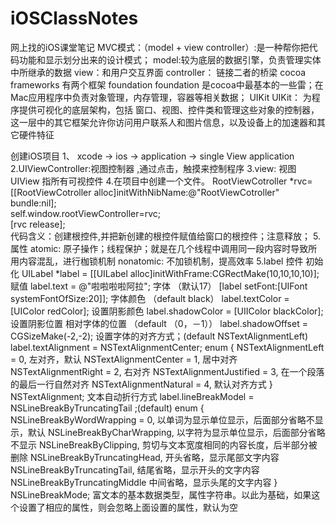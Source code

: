 # iOSClassNotes
网上找的iOS课堂笔记
MVC模式：（model + view controller）:是一种帮你把代码功能和显示划分出来的设计模式；
model:较为底层的数据引擎，负责管理实体中所继承的数据
view：和用户交互界面
controller： 链接二者的桥梁
cocoa  frameworks 有两个框架
foundation
foundation 是cocoa中最基本的一些雷；在Mac应用程序中负责对象管理，内存管理，容器等相关数据；
UIKit
UIKit： 为程序提供可视化的底层架构，包括 窗口、视图、控件类和管理这些对象的控制器，这一层中的其它框架允许你访问用户联系人和图片信息，以及设备上的加速器和其它硬件特征

创建iOS项目
1、 xcode -> ios -> application -> single View application
2.UIViewController:视图控制器 ,通过点击，触摸来控制程序
3.view: 视图 UIView 指所有可视控件
4.在项目中创建一个文件。
RootViewCotroller *rvc=[[RootViewCotroller alloc]initWithNibName:@"RootViewCotroller" bundle:nil];  
    self.window.rootViewController=rvc;  
    [rvc release];  
  代码含义：创建根控件,并把新创建的根控件赋值给窗口的根控件；注意释放；
5.属性
atomic: 原子操作；线程保护；就是在几个线程中调用同一段内容时导致所用内容混乱，进行枷锁机制
nonatomic: 不加锁机制，提高效率
5.label 控件
初始化
UILabel *label = [[UILabel alloc]initWithFrame:CGRectMake(10,10,10,10)];
赋值
label.text = @"啦啦啦啦阿拉";
字体 （默认17）
[label setFont:[UIFont systemFontOfSize:20]];
字体颜色 （default black）
label.textColor = [UIColor redColor];
设置阴影颜色
label.shadowColor = [UIIColor blackColor];
设置阴影位置 相对字体的位置 （default （0，－1））
label.shadowOffset = CGSizeMake(-2,-2);
设置字体的对齐方式；(default NSTextAlignmentLeft)
label.textAlignment = NSTextAlignmentCenter;
   enum {
       NSTextAlignmentLeft      = 0,  左对齐，默认
        NSTextAlignmentCenter    = 1,  居中对齐
        NSTextAlignmentRight     = 2,  右对齐
        NSTextAlignmentJustified = 3,  在一个段落的最后一行自然对齐
        NSTextAlignmentNatural   = 4,  默认对齐方式
    } NSTextAlignment;
文本自动折行方式 
label.lineBreakModel = NSLineBreakByTruncatingTail ;(default)
    enum {
       NSLineBreakByWordWrapping = 0,  以单词为显示单位显示，后面部分省略不显示，默认
       NSLineBreakByCharWrapping,      以字符为显示单位显示，后面部分省略不显示
        NSLineBreakByClipping,          剪切与文本宽度相同的内容长度，后半部分被删除
        NSLineBreakByTruncatingHead,    开头省略，显示尾部文字内容
        NSLineBreakByTruncatingTail,    结尾省略，显示开头的文字内容
        NSLineBreakByTruncatingMiddle   中间省略，显示头尾的文字内容
    } NSLineBreakMode;
  富文本的基本数据类型，属性字符串。以此为基础，如果这个设置了相应的属性，则会忽略上面设置的属性，默认为空
  
